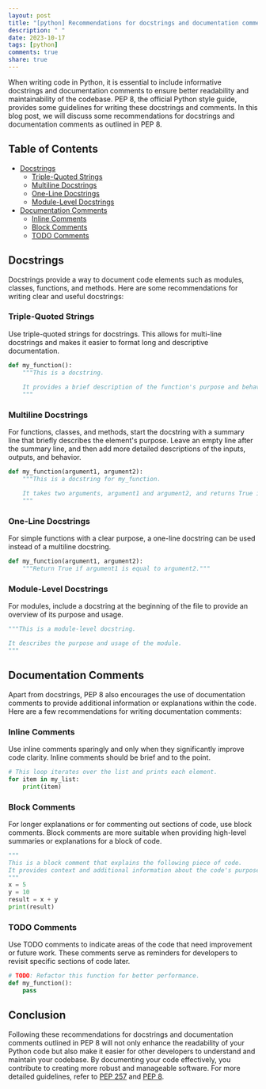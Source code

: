 ```yaml
---
layout: post
title: "[python] Recommendations for docstrings and documentation comments in PEP 8"
description: " "
date: 2023-10-17
tags: [python]
comments: true
share: true
---
```


When writing code in Python, it is essential to include informative docstrings and documentation comments to ensure better readability and maintainability of the codebase. PEP 8, the official Python style guide, provides some guidelines for writing these docstrings and comments. In this blog post, we will discuss some recommendations for docstrings and documentation comments as outlined in PEP 8.

## Table of Contents
- [Docstrings](#docstrings)
  - [Triple-Quoted Strings](#triple-quoted-strings)
  - [Multiline Docstrings](#multiline-docstrings)
  - [One-Line Docstrings](#one-line-docstrings)
  - [Module-Level Docstrings](#module-level-docstrings)
- [Documentation Comments](#documentation-comments)
  - [Inline Comments](#inline-comments)
  - [Block Comments](#block-comments)
  - [TODO Comments](#todo-comments)

## Docstrings <a name="docstrings"></a>
Docstrings provide a way to document code elements such as modules, classes, functions, and methods. Here are some recommendations for writing clear and useful docstrings:

### Triple-Quoted Strings <a name="triple-quoted-strings"></a>
Use triple-quoted strings for docstrings. This allows for multi-line docstrings and makes it easier to format long and descriptive documentation.

```python
def my_function():
    """This is a docstring.
    
    It provides a brief description of the function's purpose and behavior.
    """
```

### Multiline Docstrings <a name="multiline-docstrings"></a>
For functions, classes, and methods, start the docstring with a summary line that briefly describes the element's purpose. Leave an empty line after the summary line, and then add more detailed descriptions of the inputs, outputs, and behavior.

```python
def my_function(argument1, argument2):
    """This is a docstring for my_function.

    It takes two arguments, argument1 and argument2, and returns True if they are equal.
    """
```

### One-Line Docstrings <a name="one-line-docstrings"></a>
For simple functions with a clear purpose, a one-line docstring can be used instead of a multiline docstring.

```python
def my_function(argument1, argument2):
    """Return True if argument1 is equal to argument2."""
```

### Module-Level Docstrings <a name="module-level-docstrings"></a>
For modules, include a docstring at the beginning of the file to provide an overview of its purpose and usage.

```python
"""This is a module-level docstring.

It describes the purpose and usage of the module.
"""
```

## Documentation Comments <a name="documentation-comments"></a>
Apart from docstrings, PEP 8 also encourages the use of documentation comments to provide additional information or explanations within the code. Here are a few recommendations for writing documentation comments:

### Inline Comments <a name="inline-comments"></a>
Use inline comments sparingly and only when they significantly improve code clarity. Inline comments should be brief and to the point.

```python
# This loop iterates over the list and prints each element.
for item in my_list:
    print(item)
```

### Block Comments <a name="block-comments"></a>
For longer explanations or for commenting out sections of code, use block comments. Block comments are more suitable when providing high-level summaries or explanations for a block of code.

```python
"""
This is a block comment that explains the following piece of code.
It provides context and additional information about the code's purpose.
"""
x = 5
y = 10
result = x + y
print(result)
```

### TODO Comments <a name="todo-comments"></a>
Use TODO comments to indicate areas of the code that need improvement or future work. These comments serve as reminders for developers to revisit specific sections of code later.

```python
# TODO: Refactor this function for better performance.
def my_function():
    pass
```

## Conclusion
Following these recommendations for docstrings and documentation comments outlined in PEP 8 will not only enhance the readability of your Python code but also make it easier for other developers to understand and maintain your codebase. By documenting your code effectively, you contribute to creating more robust and manageable software. For more detailed guidelines, refer to [PEP 257](https://www.python.org/dev/peps/pep-0257/) and [PEP 8](https://www.python.org/dev/peps/pep-0008/).